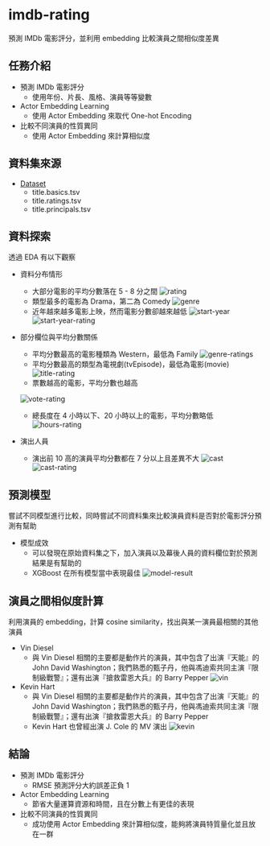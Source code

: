 # imdb-rating
預測 IMDb 電影評分，並利用 embedding 比較演員之間相似度差異

## 任務介紹
- 預測 IMDb 電影評分
  - 使用年份、片長、風格、演員等等變數
- Actor Embedding Learning
  - 使用 Actor Embedding 來取代 One-hot Encoding
- 比較不同演員的性質異同
  - 使用 Actor Embedding 來計算相似度

## 資料集來源
- [Dataset](https://www.kaggle.com/datasets/ashirwadsangwan/imdb-dataset)
  - title.basics.tsv
  - title.ratings.tsv
  - title.principals.tsv

## 資料探索
透過 EDA 有以下觀察
- 資料分布情形
  - 大部分電影的平均分數落在 5 - 8 分之間
  ![rating](img/avg-rating.png)
  - 類型最多的電影為 Drama，第二為 Comedy
  ![genre](img/genre.png)
  - 近年越來越多電影上映，然而電影分數卻越來越低
  ![start-year](img/start-year.png)
  ![start-year-rating](img/start-year-rating.png)
- 部分欄位與平均分數關係
  - 平均分數最高的電影種類為 Western，最低為 Family
  ![genre-ratings](img/genre-ratings.png)
  - 平均分數最高的類型為電視劇(tvEpisode)，最低為電影(movie)
  ![title-rating](img/title-rating.png)
  - 票數越高的電影，平均分數也越高
  
  ![vote-rating](img/vote-rating.png)
  - 總長度在 4 小時以下、20 小時以上的電影，平均分數略低
  ![hours-rating](img/hours-rating.png)
- 演出人員
  - 演出前 10 高的演員平均分數都在 7 分以上且差異不大
  ![cast](img/cast.png)
  ![cast-rating](img/cast-rating.png)
 
## 預測模型
嘗試不同模型進行比較，同時嘗試不同資料集來比較演員資料是否對於電影評分預測有幫助
- 模型成效
  - 可以發現在原始資料集之下，加入演員以及幕後人員的資料欄位對於預測結果是有幫助的
  - XGBoost 在所有模型當中表現最佳
![model-result](img/model-result.png)

## 演員之間相似度計算
利用演員的 embedding，計算 cosine similarity，找出與某一演員最相關的其他演員
- Vin Diesel
  - 與 Vin Diesel 相關的主要都是動作片的演員，其中包含了出演『天能』的 John David Washington；我們熟悉的甄子丹，他與馮迪索共同主演『限制級戰警』；還有出演『搶救雷恩大兵』的 Barry Pepper
![vin](img/vin.png)
- Kevin Hart
  - 與 Vin Diesel 相關的主要都是動作片的演員，其中包含了出演『天能』的 John David Washington；我們熟悉的甄子丹，他與馮迪索共同主演『限制級戰警』；還有出演『搶救雷恩大兵』的 Barry Pepper
  - Kevin Hart 也曾經出演 J. Cole 的 MV 演出
![kevin](img/kevin.png)

## 結論
- 預測 IMDb 電影評分
  - RMSE 預測評分大約誤差正負 1
- Actor Embedding Learning
  - 節省大量運算資源和時間，且在分數上有更佳的表現
- 比較不同演員的性質異同
  - 成功使用 Actor Embedding 來計算相似度，能夠將演員特質量化並且放在一群


 
 
 
